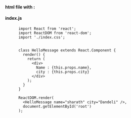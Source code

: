 #### html file with : <div id="root"></app>

#### index.js

          import React from 'react';
          import ReactDOM from 'react-dom';
          import './index.css';


          class HelloMessage extends React.Component {
            render() {
              return (
                <div>
                  Name : {this.props.name},
                  city : {this.props.city}
                </div>
              );
            }
          }

          ReactDOM.render(
            <HelloMessage name="sharath" city="Dandeli" />,
            document.getElementById('root')         
          );

